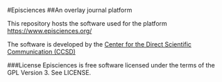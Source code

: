 #Episciences
##An overlay journal platform

This repository hosts the software used for the platform https://www.episciences.org/

The software is developed by the [Center for the Direct Scientific Communication (CCSD)](https://www.ccsd.cnrs.fr/en/)

###License
Episciences is free software licensed under the terms of the GPL Version 3. See LICENSE.
